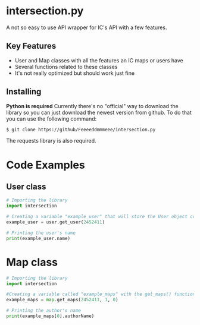 # intersection.py

A not so easy to use API wrapper for IC's API with a few features.

## Key Features

- User and Map classes with all the features an IC maps or users have
- Several functions related to these classes
- It's not really optimized but should work just fine

## Installing

**Python is required**
Currently there's no "official" way to download the library so you can just download the newest version from github.
To do that you can use the following command:
```sh
$ git clone https://github/Feeeeddmmmeee/intersection.py
```

The requests library is also required.

# Code Examples

## User class
```py
# Importing the library
import intersection

# Creating a variable "example_user" that will store the User object created with the get_user() function
example_user = user.get_user(2452411)

# Printing the user's name
print(example_user.name)
```

# Map class
```py
# Importing the library
import intersection

#Creating a variable called "example_maps" with the get_maps() function. 
example_maps = map.get_maps(2452411, 1, 0) 

# Printing the author's name
print(example_maps[0].authorName)
```
